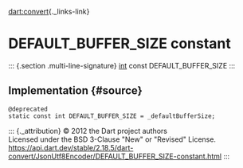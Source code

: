[dart:convert](../../dart-convert/dart-convert-library){._links-link}

DEFAULT\_BUFFER\_SIZE constant
==============================

::: {.section .multi-line-signature}
[int](../../dart-core/int-class) const DEFAULT\_BUFFER\_SIZE
:::

Implementation {#source}
--------------

``` {.language-dart data-language="dart"}
@deprecated
static const int DEFAULT_BUFFER_SIZE = _defaultBufferSize;
```

::: {._attribution}
© 2012 the Dart project authors\
Licensed under the BSD 3-Clause \"New\" or \"Revised\" License.\
<https://api.dart.dev/stable/2.18.5/dart-convert/JsonUtf8Encoder/DEFAULT_BUFFER_SIZE-constant.html>
:::
